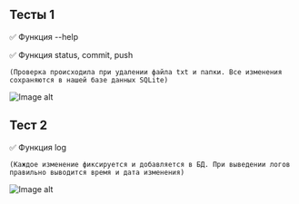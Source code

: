 ## Тесты 1


:white_check_mark: Функция --help

:white_check_mark: Функция status, commit, push

```
(Проверка происходила при удалении файла txt и папки. Все изменения сохраняются в нашей базе данных SQLite) 
```
![Image alt](https://github.com/bogdanova21/2023-spring-computer-science/blob/main/01_vcs/tests_program/Screenshot_1.png)


## Тест 2

:white_check_mark: Функция log
```
(Каждое изменение фиксируется и добавляется в БД. При выведении логов правильно выводится время и дата изменения)
```
![Image alt](https://github.com//bogdanova21/2023-spring-computer-science/blob/main/01_vcs/tests_program/Screenshot_2.png)

